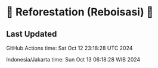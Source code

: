 
# 🌳 Reforestation (Reboisasi) 🌲

## Last Updated

GitHub Actions time: Sat Oct 12 23:18:28 UTC 2024

Indonesia/Jakarta time: Sun Oct 13 06:18:28 WIB 2024
